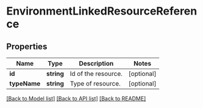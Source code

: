 # EnvironmentLinkedResourceReference

## Properties
Name | Type | Description | Notes
------------ | ------------- | ------------- | -------------
**id** | **string** | Id of the resource. | [optional] 
**typeName** | **string** | Type of resource. | [optional] 

[[Back to Model list]](../README.md#documentation-for-models) [[Back to API list]](../README.md#documentation-for-api-endpoints) [[Back to README]](../README.md)


